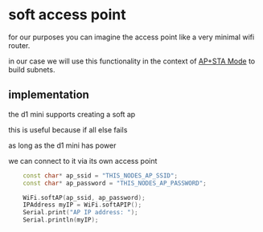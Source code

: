 # soft access point

for our purposes you can imagine the access point like a very minimal wifi router.

in our case we will use this functionality in the context of [AP+STA Mode](./ap_plus_sta.md) to build subnets.

## implementation

the d1 mini supports creating a soft ap

this is useful because if all else fails

as long as the d1 mini has power

we can connect to it via its own access point

```cpp
    const char* ap_ssid = "THIS_NODES_AP_SSID";
    const char* ap_password = "THIS_NODES_AP_PASSWORD";

    WiFi.softAP(ap_ssid, ap_password);
    IPAddress myIP = WiFi.softAPIP();
    Serial.print("AP IP address: ");
    Serial.println(myIP);
```